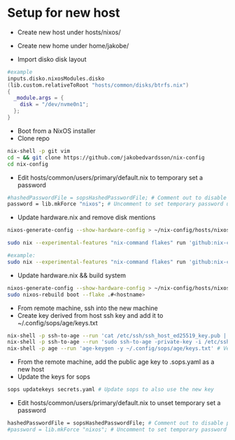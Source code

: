 # Setup for new host

- Create new host under hosts/nixos/<hostname>
- Create new home under home/jakobe/<hostname>

- Import disko disk layout

```nix
#example
inputs.disko.nixosModules.disko
(lib.custom.relativeToRoot "hosts/common/disks/btrfs.nix")
{
  _module.args = {
    disk = "/dev/nvme0n1";
  };
}
```

- Boot from a NixOS installer
- Clone repo

```bash
nix-shell -p git vim
cd ~ && git clone https://github.com/jakobedvardsson/nix-config
cd nix-config
```

- Edit hosts/common/users/primary/default.nix to temporary set a password

```nix
#hashedPasswordFile = sopsHashedPasswordFile; # Comment out to disable password
password = lib.mkForce "nixos"; # Uncomment to set temporary password until sops passwords work
```

- Update hardware.nix and remove disk mentions
<!-- TODO: remove the need for hardware config -->

```bash
nixos-generate-config --show-hardware-config > ~/nix-config/hosts/nixos/<hostname>/hardware.nix
```

```bash
sudo nix --experimental-features "nix-command flakes" run 'github:nix-community/disko/latest#disko-install' -- --flake '.#<hostname>' --disk <disk-name> <disk-device>
```

```bash
#example:
sudo nix --experimental-features "nix-command flakes" run 'github:nix-community/disko/latest#disko-install' -- --flake '.#think' --disk main /dev/nvme0n1
```

- Update hardware.nix && build system

```bash
nixos-generate-config --show-hardware-config > ~/nix-config/hosts/nixos/<hostname>/hardware.nix
sudo nixos-rebuild boot --flake .#<hostname>
```

- From remote machine, ssh into the new machine
- Create key derived from host ssh key and add it to ~/.config/sops/age/keys.txt

```bash
nix-shell -p ssh-to-age --run 'cat /etc/ssh/ssh_host_ed25519_key.pub | ssh-to-age' # Get age key from host ssh key
nix-shell -p ssh-to-age --run 'sudo ssh-to-age -private-key -i /etc/ssh/ssh_host_ed25519_key -o ~/.config/sops/age/keys.txt' # Get private-key to keys.txt
nix-shell -p age --run 'age-keygen -y ~/.config/sops/age/keys.txt' # Verify same public key
```

- From the remote machine, add the public age key to .sops.yaml as a new host
- Update the keys for sops

```bash
sops updatekeys secrets.yaml # Update sops to also use the new key
```

- Edit hosts/common/users/primary/default.nix to unset temporary set a password

```nix
hashedPasswordFile = sopsHashedPasswordFile; # Comment out to disable password
#password = lib.mkForce "nixos"; # Uncomment to set temporary password until sops passwords work

```
